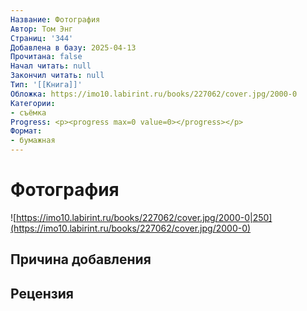 ```yaml
---
Название: Фотография
Автор: Том Энг
Страниц: '344'
Добавлена в базу: 2025-04-13
Прочитана: false
Начал читать: null
Закончил читать: null
Тип: '[[Книга]]'
Обложка: https://imo10.labirint.ru/books/227062/cover.jpg/2000-0
Категории:
- съёмка
Progress: <p><progress max=0 value=0></progress></p>
Формат:
- бумажная
---
```

# Фотография

![https://imo10.labirint.ru/books/227062/cover.jpg/2000-0|250](https://imo10.labirint.ru/books/227062/cover.jpg/2000-0)

## Причина добавления


## Рецензия